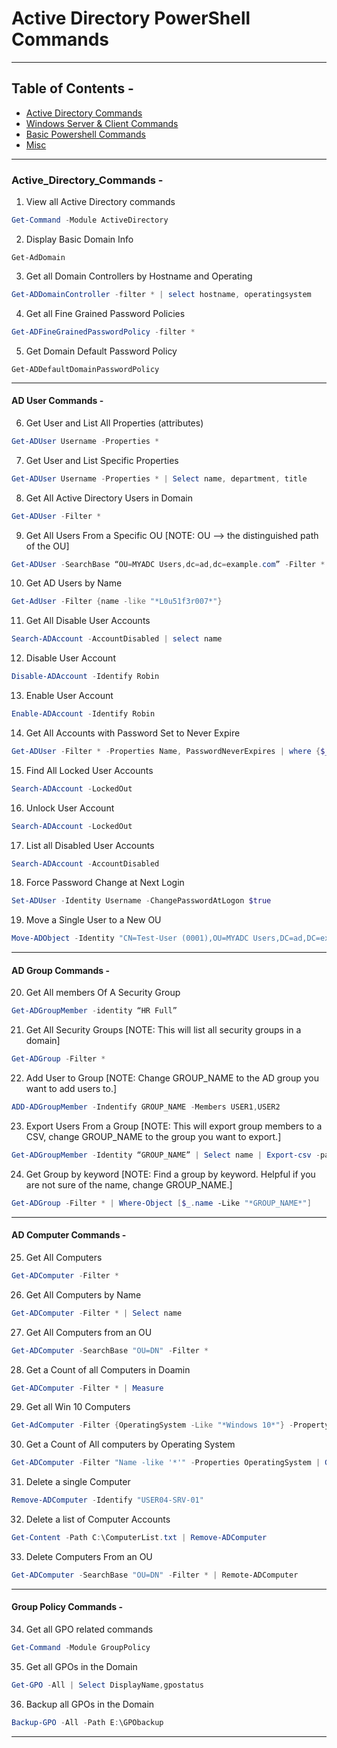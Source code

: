 # Active Directory PowerShell Commands

---

## Table of Contents -

- [Active Directory Commands](#Active_Directory_Commands)
- [Windows Server & Client Commands](#Windows_Server_&_Client_Commands)
- [Basic Powershell Commands](#Basic_Powershell_Commands)
- [Misc](#Misc)

---

### Active_Directory_Commands -

1. View all Active Directory commands

```powershell
Get-Command -Module ActiveDirectory
```

2. Display Basic Domain Info

```powerhell
Get-AdDomain
```

3. Get all Domain Controllers by Hostname and Operating

```powershell
Get-ADDomainController -filter * | select hostname, operatingsystem
```

4. Get all Fine Grained Password Policies

```powershell
Get-ADFineGrainedPasswordPolicy -filter *
```

5. Get Domain Default Password Policy

```powerhell
Get-ADDefaultDomainPasswordPolicy
```

<hr>

#### AD User Commands -

6. Get User and List All Properties (attributes)

```powershell
Get-ADUser Username -Properties *
```

7. Get User and List Specific Properties

```powershell
Get-ADUser Username -Properties * | Select name, department, title
```

8. Get All Active Directory Users in Domain

```powershell
Get-ADUser -Filter *
```

9. Get All Users From a Specific OU [NOTE: OU --> the distinguished path of the OU]

```powershell
Get-ADUser -SearchBase “OU=MYADC Users,dc=ad,dc=example.com” -Filter *
```

10. Get AD Users by Name

```powershell
Get-AdUser -Filter {name -like "*L0u51f3r007*"}
```

11. Get All Disable User Accounts

```powershell
Search-ADAccount -AccountDisabled | select name
```

12. Disable User Account

```powershell
Disable-ADAccount -Identify Robin
```

13. Enable User Account

```powershell
Enable-ADAccount -Identify Robin
```

14. Get All Accounts with Password Set to Never Expire

```powershell
Get-ADUser -Filter * -Properties Name, PasswordNeverExpires | where {$_.passwordNeverExpires -eq "true"} | Select-Object DistinguishedName,Name,Enabled
```

15. Find All Locked User Accounts

```powershell
Search-ADAccount -LockedOut
```

16. Unlock User Account

```powershell
Search-ADAccount -LockedOut
```

17. List all Disabled User Accounts

```powershell
Search-ADAccount -AccountDisabled
```

18. Force Password Change at Next Login

```powershell
Set-ADUser -Identity Username -ChangePasswordAtLogon $true
```

19. Move a Single User to a New OU

```powershell
Move-ADObject -Identity "CN=Test-User (0001),OU=MYADC Users,DC=ad,DC=example,DC=com" -TargetPath "OU=HR,OU=MYADC Users,DC=ad,DC=EXAMPLE,DC=com"
```

<hr>

#### AD Group Commands -

20. Get All members Of A Security Group

```powershell
Get-ADGroupMember -identity “HR Full”
```

21. Get All Security Groups [NOTE: This will list all security groups in a domain]

```powershell
Get-ADGroup -Filter *
```

22. Add User to Group [NOTE: Change GROUP_NAME to the AD group you want to add users to.]

```powershell
ADD-ADGroupMember -Indentify GROUP_NAME -Members USER1,USER2
```

23. Export Users From a Group [NOTE: This will export group members to a CSV, change GROUP_NAME to the group you want to export.]

```powershell
Get-ADGroupMember -Identity “GROUP_NAME” | Select name | Export-csv -path C:\OutputGroupmembers.csv -NoTypeInformation
```

24. Get Group by keyword [NOTE: Find a group by keyword. Helpful if you are not sure of the name, change GROUP_NAME.]

```powershell
Get-ADGroup -Filter * | Where-Object [$_.name -Like "*GROUP_NAME*"]
```

<hr>

#### AD Computer Commands -

25. Get All Computers

```powershell
Get-ADComputer -Filter *
```

26. Get All Computers by Name

```powershell
Get-ADComputer -Filter * | Select name
```

27. Get All Computers from an OU

```powershell
Get-ADComputer -SearchBase "OU=DN" -Filter *
```

28. Get a Count of all Computers in Doamin

```powershell
Get-ADComputer -Filter * | Measure
```

29. Get all Win 10 Computers

```powershell
Get-AdComputer -Filter {OperatingSystem -Like "*Windows 10*"} -Property * | Select name,operatingsystem
```

30. Get a Count of All computers by Operating System

```powershell
Get-ADComputer -Filter "Name -like '*'" -Properties OperatingSystem | Group -Property OperatingSystem | Select Name,Count
```

31. Delete a single Computer

```powershell
Remove-ADComputer -Identify "USER04-SRV-01"
```

32. Delete a list of Computer Accounts

```powershell
Get-Content -Path C:\ComputerList.txt | Remove-ADComputer
```

33. Delete Computers From an OU

```powershell
Get-ADComputer -SearchBase "OU=DN" -Filter * | Remote-ADComputer
```

<hr>

#### Group Policy Commands -

34. Get all GPO related commands

```powershell
Get-Command -Module GroupPolicy
```

35. Get all GPOs in the Domain

```powershell
Get-GPO -All | Select DisplayName,gpostatus
```

36. Backup all GPOs in the Domain

```powershell
Backup-GPO -All -Path E:\GPObackup
```

<hr>


